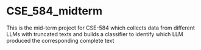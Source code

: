 # CSE_584_midterm

This is the mid-term project for CSE-584 which collects data from different LLMs with truncated texts and builds a classifier to identify which LLM produced the corresponding complete text
